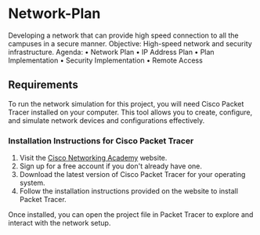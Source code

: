 # Network-Plan
Developing a network that can provide high speed connection to all the campuses in a secure manner.
Objective:
High-speed network and security
infrastructure.
Agenda:
• Network Plan
• IP Address Plan
• Plan Implementation
• Security Implementation
• Remote Access
## Requirements

To run the network simulation for this project, you will need Cisco Packet Tracer installed on your computer. This tool allows you to create, configure, and simulate network devices and configurations effectively.

### Installation Instructions for Cisco Packet Tracer

1. Visit the [Cisco Networking Academy](https://www.netacad.com/courses/packet-tracer) website.
2. Sign up for a free account if you don't already have one.
3. Download the latest version of Cisco Packet Tracer for your operating system.
4. Follow the installation instructions provided on the website to install Packet Tracer.

Once installed, you can open the project file in Packet Tracer to explore and interact with the network setup.

